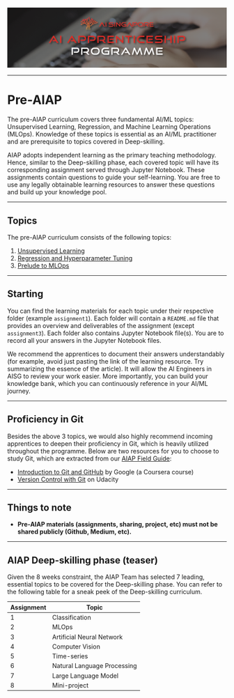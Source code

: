 <br />

<img src = "images/AIAP-Banner.png">

---

# Pre-AIAP

The pre-AIAP curriculum covers three fundamental AI/ML topics: Unsupervised Learning, Regression, and Machine Learning Operations (MLOps). Knowledge of these topics is essential as an AI/ML practitioner and are prerequisite to topics covered in Deep-skilling.

AIAP adopts independent learning as the primary teaching methodology. Hence, similar to the Deep-skilling phase, each covered topic will have its corresponding assignment served through Jupyter Notebook. These assignments contain questions to guide your self-learning. You are free to use any legally obtainable learning resources to answer these questions and build up your knowledge pool.

---

## Topics

The pre-AIAP curriculum consists of the following topics:

1. [Unsupervised Learning](assignment1/README.md)
2. [Regression and Hyperparameter Tuning](assignment2/README.md)
3. [Prelude to MLOps](assignment3)

---

## Starting

You can find the learning materials for each topic under their respective folder (example `assignment1`). Each folder will contain a `README.md` file that provides an overview and deliverables of the assignment (except `assignment3`). Each folder also contains Jupyter Notebook file(s). You are to record all your answers in the Jupyter Notebook files.

We recommend the apprentices to document their answers understandably (for example, avoid just pasting the link of the learning resource. Try summarizing the essence of the article). It will allow the AI Engineers in AISG to review your work easier. More importantly, you can build your knowledge bank, which you can continuously reference in your AI/ML journey.  

--- 
## Proficiency in Git

Besides the above 3 topics, we would also highly recommend incoming apprentices to deepen their proficiency in Git, which is heavily utilized throughout the programme. Below are two resources for you to choose to study Git, which are extracted from our [AIAP Field Guide](https://connect.aisingapore.org/aiap-field-guide/):

- [Introduction to Git and GitHub](https://www.coursera.org/learn/introduction-git-github) by Google (a Coursera course)
- [Version Control with Git](https://www.udacity.com/course/version-control-with-git--ud123) on Udacity

---

## Things to note
  
- **Pre-AIAP materials (assignments, sharing, project, etc) must not be shared publicly (Github, Medium, etc).**

---
## AIAP Deep-skilling phase (teaser)

Given the 8 weeks constraint, the AIAP Team has selected 7 leading, essential topics to be covered for the Deep-skilling phase. You can refer to the following table for a sneak peek of the Deep-skilling curriculum.

| Assignment | Topic                       |
| ---------- | --------------------------- |
| 1          | Classification              |
| 2          | MLOps                       |
| 3          | Artificial Neural Network   |
| 4          | Computer Vision             |
| 5          | Time-series                 |
| 6          | Natural Language Processing |
| 7          | Large Language Model        |
| 8          | Mini-project                |
